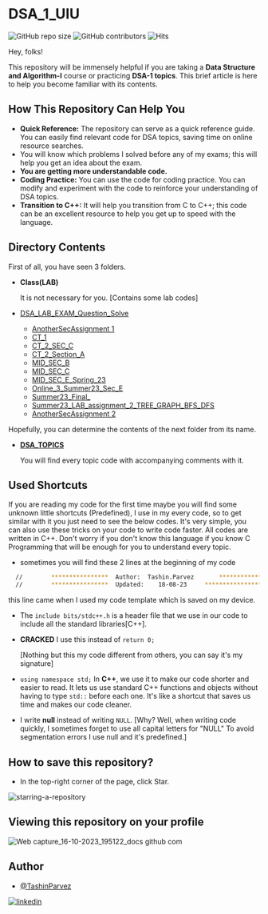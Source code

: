 # DSA_1_UIU

![GitHub repo size](https://img.shields.io/github/repo-size/TashinParvez/DSA_1_UIU)
![GitHub contributors](https://img.shields.io/github/contributors/TashinParvez/DSA_1_UIU)
![Hits](https://hits.seeyoufarm.com/api/count/incr/badge.svg?url=https://github.com/TashinParvez/DSA_1_UIU)

Hey, folks! 

This repository will be immensely helpful if you are taking a **Data Structure and Algorithm-I** course or practicing **DSA-1 topics**. This brief article is here to help you become familiar with its contents.


## How This Repository Can Help You

- **Quick Reference:** The repository can serve as a quick reference guide. You can easily find relevant code for DSA topics, saving time on online resource searches.
- You will know which problems I solved before any of my exams; this will help you get an idea about the exam.
- **You are getting more understandable code.**
- **Coding Practice:** You can use the code for coding practice. You can modify and experiment with the code to reinforce your understanding of DSA topics.
- **Transition to C++:** It will help you transition from C to C++; this code can be an excellent resource to help you get up to speed with the language.


## Directory Contents
First of all, you have seen 3 folders.
 - **Class(LAB)**
   
    It is not necessary for you. [Contains some lab codes]
   
  - [DSA_LAB_EXAM_Question_Solve](https://github.com/TashinParvez/DSA_1_UIU/DSA_LAB_EXAM_Question_Solve)
    - [AnotherSecAssignment 1](https://github.com/TashinParvez/DSA_1_UIU/DSA_LAB_EXAM_Question_Solve/Akash_assignment)
    - [CT_1](https://github.com/TashinParvez/DSA_1_UIU/DSA_LAB_EXAM_Question_Solve/CT_1)
    - [CT_2_SEC_C](https://github.com/TashinParvez/DSA_1_UIU/DSA_LAB_EXAM_Question_Solve/CT_2_SEC_C)
    - [CT_2_Section_A](https://github.com/TashinParvez/DSA_1_UIU/DSA_LAB_EXAM_Question_Solve/CT_2_Section_A)
    - [MID_SEC_B](https://github.com/TashinParvez/DSA_1_UIU/DSA_LAB_EXAM_Question_Solve/MID_SEC_B)
    - [MID_SEC_C](https://github.com/TashinParvez/DSA_1_UIU/DSA_LAB_EXAM_Question_Solve/MID_SEC_C)
    - [MID_SEC_E_Spring_23](https://github.com/TashinParvez/DSA_1_UIU/DSA_LAB_EXAM_Question_Solve/MID_SEC_E_Spring_23)
    - [Online_3_Summer23_Sec_E](https://github.com/TashinParvez/DSA_1_UIU/DSA_LAB_EXAM_Question_Solve/Online_3_Summer23_Sec_E)
    - [Summer23_Final_](https://github.com/TashinParvez/DSA_1_UIU/DSA_LAB_EXAM_Question_Solve/Summer23_Final_)
    - [Summer23_LAB_assignment_2_TREE_GRAPH_BFS_DFS](https://github.com/TashinParvez/DSA_1_UIU/DSA_LAB_EXAM_Question_Solve/Summer23_LAB_assignment_2_TREE_GRAPH_BFS_DFS)
    - [AnotherSecAssignment 2](https://github.com/TashinParvez/DSA_1_UIU/DSA_LAB_EXAM_Question_Solve/joyasree_assignment)

   Hopefully, you can determine the contents of the next folder from its name.
 - **[DSA_TOPICS](https://github.com/TashinParvez/DSA_1_UIU/tree/main/DSA_TOPICS)**

    You will find every topic code with accompanying comments with it.

## Used Shortcuts
If you are reading my code for the first time maybe you will find some unknown little shortcuts (Predefined), I use in my every code, so to get similar with it you just need to see the below codes. It's very simple, you can also use these tricks on your code to write code faster. All codes are written in C++. Don't worry if you don't know this language if you know C Programming that will be enough for you to understand every topic. 

- sometimes you will find these 2 lines at the beginning of my code
```bash
  //        ****************  Author:  Tashin.Parvez       *************************\
  //        ****************  Updated:    18-08-23     *************************\
```
   this line came when I used my code template which is saved on my device.
- The `include bits/stdc++.h` is a header file that we use in our code to include all the standard libraries[C++].
- **CRACKED** I use this instead of `return 0;`
   
   [Nothing but this my code different from others, you can say it's my signature]
- `using namespace std;`
In **C++**, we use it to make our code shorter and easier to read. It lets us use standard C++ functions and objects without having to type `std::` before each one. It's like a shortcut that saves us time and makes our code cleaner.

- I write **null** instead of writing `NULL`. [Why? Well, when writing code quickly, I sometimes forget to use all capital letters for "NULL" To avoid segmentation errors I use null and it's predefined.]

 
## How to save this repository?

- In the top-right corner of the page, click Star.
  
![starring-a-repository](https://github.com/TashinParvez/DSA_1_UIU/assets/84122972/f0e53cf8-185c-48dd-9905-348f80452463)

## Viewing this repository on your profile
![Web capture_16-10-2023_195122_docs github com](https://github.com/TashinParvez/DSA_1_UIU/assets/84122972/5b05be9f-feb5-4c1b-88d6-e37c0a395e27)




## Author
- [@TashinParvez](https://github.com/TashinParvez)

[![linkedin](https://img.shields.io/badge/linkedin-0A66C2?style=for-the-badge&logo=linkedin&logoColor=white)](https://www.linkedin.com/in/tashinparvez/)
